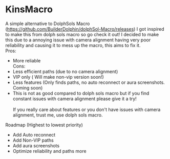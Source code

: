 # KinsMacro
A simple alternative to DolphSols Macro (https://github.com/BuilderDolphin/dolphSol-Macro/releases)
I got inspired to make this from dolph sols macro so go check it out! I decided to make this due to a annoying issue with camera alignment having very poor reliability
and causing it to mess up the macro, this aims to fix it.
<br>Pros:
- More reliable
<br>Cons:
- Less efficient paths (due to no camera alignment)
- VIP only ( Will make non-vip version soon!)
- Less features (Only finds paths, no auto reconnect or aura screenshots. Coming soon)
- This is not as good compared to dolph sols macro but if you find constant issues with camera alignment please give it a try!
<br><br>
If you really care about features or you don't have issues with camera alignment, trust me, use dolph sols macro.

Roadmap (Highest to lowest priority)
- Add Auto reconnect
- Add Non-VIP paths
- Add aura screenshots
- Optimize reliability and paths more

